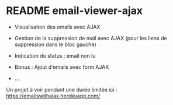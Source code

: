 # README email-viewer-ajax

* Visualisation des emails avec AJAX

* Gestion de la suppression de mail avec AJAX (pour les liens de suppression dans le bloc gauche)

* Indication du status : email non lu

* Bonus : Ajout d'emails avec form AJAX

* ...


Un projet à voir pendant une durée limitée ici : https://emailswithajax.herokuapp.com/
